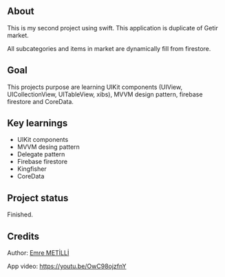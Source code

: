 <h2>About</h2>

This is my second project using swift.
This application is duplicate of Getir market. 

All subcategories and items in market are dynamically fill from firestore.

<h2>Goal</h2>

This projects purpose are learning UIKit components (UIView, UICollectionView, UITableView, xibs), MVVM design pattern, firebase firestore and CoreData.

<h2>Key learnings</h2>

- UIKit components
- MVVM desing pattern
- Delegate pattern
- Firebase firestore
- Kingfisher
- CoreData

<h2>Project status</h2>

Finished.

<h2>Credits</h2>

Author: <a href="https://www.linkedin.com/in/emre-metilli-696018141/" target="_blank">Emre METİLLİ</a>

App video: https://youtu.be/OwC98ojzfnY
